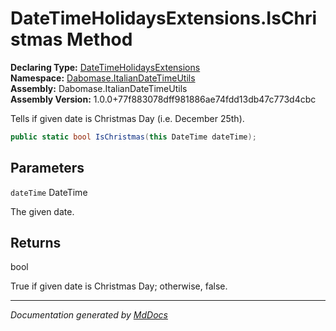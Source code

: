 ﻿<!--  
  <auto-generated>   
    The contents of this file were generated by a tool.  
    Changes to this file may be list if the file is regenerated  
  </auto-generated>   
-->

# DateTimeHolidaysExtensions.IsChristmas Method

**Declaring Type:** [DateTimeHolidaysExtensions](../index.md)  
**Namespace:** [Dabomase.ItalianDateTimeUtils](../../index.md)  
**Assembly:** Dabomase.ItalianDateTimeUtils  
**Assembly Version:** 1.0.0+77f883078dff981886ae74fdd13db47c773d4cbc

Tells if given date is Christmas Day (i.e. December 25th).

```csharp
public static bool IsChristmas(this DateTime dateTime);
```

## Parameters

`dateTime`  DateTime

The given date.

## Returns

bool

True if given date is Christmas Day; otherwise, false.

___

*Documentation generated by [MdDocs](https://github.com/ap0llo/mddocs)*
